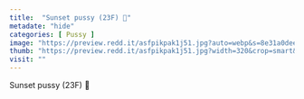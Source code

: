 ```yaml
---
title:  "Sunset pussy (23F) 🥰"
metadate: "hide"
categories: [ Pussy ]
image: "https://preview.redd.it/asfpikpak1j51.jpg?auto=webp&s=8e31a0deebdf32f64f4a331460498fd04d82d146"
thumb: "https://preview.redd.it/asfpikpak1j51.jpg?width=320&crop=smart&auto=webp&s=c19f1d03b6ece576df456753891319bab79156af"
visit: ""
---
```

Sunset pussy (23F) 🥰
